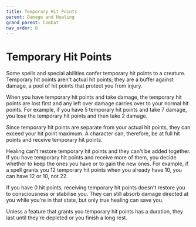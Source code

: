 ```yaml
---
title: Temporary Hit Points
parent: Damage and Healing
grand_parent: Combat
nav_order: 8
---
```


# Temporary Hit Points
Some spells and special abilities confer temporary hit points to a creature. Temporary hit points aren't actual hit points; they are a buffer against damage, a pool of hit points that protect you from injury.

When you have temporary hit points and take damage, the temporary hit points are lost first and any left over damage carries over to your normal hit points. For example, if you have 5 temporary hit points and take 7 damage, you lose the temporary hit points and then take 2 damage. 

Since temporary hit points are separate from your actual hit points, they can exceed your hit point maximum. A character can, therefore, be at full hit points and receive temporary hit points. 

Healing can't restore temporary hit points and they can't be added together. If you have temporary hit points and receive more of them, you decide whether to keep the ones you have or to gain the new ones. For example, if a spell grants you 12 temporary hit points when you already have 10, you can have 12 or 10, not 22. 

If you have 0 hit points, receiving temporary hit points doesn't restore you to consciousness or stabilise you. They can still absorb damage directed at you while you're in that state, but only true healing can save you. 

Unless a feature that grants you temporary hit points has a duration, they last until they're depleted or you finish a long rest.
